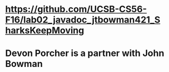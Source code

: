 # https://github.com/UCSB-CS56-F16/lab02_javadoc_jtbowman421_SharksKeepMoving
# Devon Porcher is a partner with John Bowman
